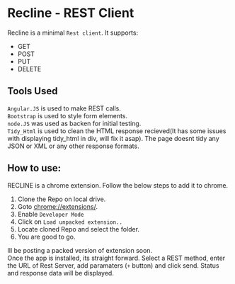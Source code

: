 # Recline - REST Client

Recline is a minimal `Rest client`. It supports:
  - GET  
  - POST
  - PUT
  - DELETE
## Tools Used
`Angular.JS` is used to make REST calls.  
`Bootstrap` is used to style form elements.  
`node.JS` was used as backen for initial testing.  
`Tidy_Html` is used to clean the HTML response recieved(It has some issues with displaying tidy_html in div, will fix it asap). The page doesnt tidy any JSON or XML or any other response formats.  
## How to use:
RECLINE is a chrome extension. Follow the below steps to add it to chrome.  
1. Clone the Repo on local drive.
2. Goto [chrome://extensions/](chrome://extensions).
3. Enable `Developer Mode`
4. Click on `Load unpacked extension..`
5. Locate cloned Repo and select the folder.
6. You are good to go.

Ill be posting a packed version of extension soon.  
Once the app is installed, its straight forward. Select a REST method, enter the URL of Rest Server, add paramaters (`+` button) and click send. Status and response data will be displayed.
